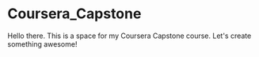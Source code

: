 # Coursera_Capstone
Hello there. This is a space for my Coursera Capstone course. Let's create something awesome!
